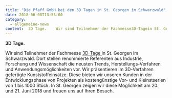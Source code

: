 ```yaml
---
title: "Die Pfaff GmbH bei den 3D Tagen in St. Georgen im Schwarzwald"
date: 2018-06-08T13:53:00
category:
  - allgemeine-news
content:  3D Tage.    Wir sind Teilnehmer der Fachmesse3D-Tagein St. Georgen im Schwarzwald. Dort stellen renommierte Referenten aus Industrie, Forschung und Wissenschaft die neusten Trends, Herstellungs-Verfahren und Anwendungsmöglichkeiten vor. Wir präsentieren im 3D-Verfahren gefertigte Kunststoffeinsätze. Diese bieten wir unseren Kunden in der Entwicklungsphase von Projekten als kostengünstige Vor- und Kleinstserien von 1 bis 1000 Stück. In St. Georgen zeigen wir diese Möglichkeit am 20. und 21. Juni 2018 und freuen uns auf Ihren Besuch.     
---
```


<p><strong>3D Tage.</strong></p>



<p>Wir sind Teilnehmer der Fachmesse&nbsp;<a href="http://3d-tage.de/">3D-Tage&nbsp;</a>in St. Georgen im Schwarzwald. Dort stellen renommierte Referenten aus Industrie, Forschung und Wissenschaft die neusten Trends, Herstellungs-Verfahren und Anwendungsmöglichkeiten vor. Wir präsentieren im 3D-Verfahren gefertigte Kunststoffeinsätze. Diese bieten wir unseren Kunden in der Entwicklungsphase von Projekten als kostengünstige Vor- und Kleinstserien von 1 bis 1000 Stück. In St. Georgen zeigen wir diese Möglichkeit am 20. und 21. Juni 2018 und freuen uns auf Ihren Besuch.</p>



<p></p>
